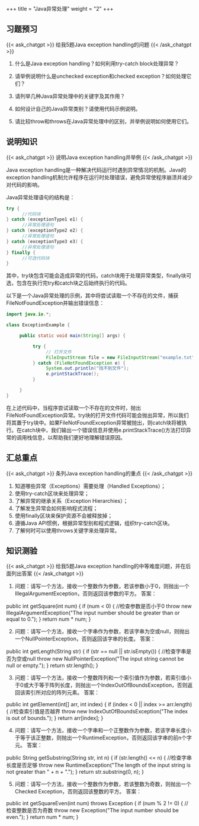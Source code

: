 +++
title = "Java异常处理"
weight = "2"
+++
## 习题预习
{{< ask_chatgpt >}}
给我5题Java exception handling的问题
{{< /ask_chatgpt >}}



1. 什么是Java exception handling？如何利用try-catch block处理异常？

2. 请举例说明什么是unchecked exception和checked exception？如何处理它们？

3. 请列举几种Java异常处理中的关键字及其作用？

4. 如何设计自己的Java异常类别？请使用代码示例说明。

5. 请比较throw和throws在Java异常处理中的区别，并举例说明如何使用它们。   

## 说明知识
{{< ask_chatgpt >}}
说明Java exception handling并举例
{{< /ask_chatgpt >}}



Java exception handling是一种解决代码运行时遇到异常情况的机制。Java的exception handling机制允许程序在运行时处理错误，避免异常使程序崩溃并减少对代码的影响。

Java异常处理语句的结构是：

```java
try {
      //代码块
} catch (exceptionType1 e1) {
      //异常处理语句
} catch (exceptionType2 e2) {
      //异常处理语句
} catch (exceptionType3 e3) {
      //异常处理语句
} finally {
      //可选代码块
}
```

其中，try块包含可能会造成异常的代码，catch块用于处理异常类型，finally块可选，包含在执行完try和catch块之后始终执行的代码。

以下是一个Java异常处理的示例，其中将尝试读取一个不存在的文件，捕获FileNotFoundException并输出错误信息：

```java
import java.io.*;

class ExceptionExample {

     public static void main(String[] args) {

          try {
               // 打开文件
               FileInputStream file = new FileInputStream("example.txt");
          } catch (FileNotFoundException e) {
               System.out.println("找不到文件");
               e.printStackTrace();
          } 

     }
}
```

在上述代码中，当程序尝试读取一个不存在的文件时，抛出FileNotFoundException异常。try块的打开文件代码可能会抛出异常，所以我们将其置于try块中。如果FileNotFoundException异常被抛出，则catch块将被执行。在catch块中，我们输出一个错误信息并使用e.printStackTrace()方法打印异常的调用栈信息，以帮助我们更好地理解错误原因。   

## 汇总重点
{{< ask_chatgpt >}}
条列Java exception handling的重点
{{< /ask_chatgpt >}}



1. 知道哪些异常（Exceptions）需要处理（Handled Exceptions）；
2. 使用try-catch区块来处理异常；
3. 了解异常的继承关系（Exception Hierarchies）；
4. 了解发生异常会如何影响程式流程；
5. 使用finally区块来保护资源不会被释放掉；
6. 遵循Java API惯例，根据异常型别和程式逻辑，组织try-catch区块。
7. 了解何时可以使用throws关键字来处理异常。   

## 知识测验
{{< ask_chatgpt >}}
给我5题Java exception handling的中等难度问题，并在后面列出答案
{{< /ask_chatgpt >}}



1. 问题：请写一个方法，接收一个整数作为参数，若该参数小于0，则抛出一个IllegalArgumentException，否则返回该参数的平方。
答案：

public int getSquare(int num) {
    if (num < 0) { //检查参数是否小于0
        throw new IllegalArgumentException("The input number should be greater than or equal to 0.");
    }
    return num * num;
}

2. 问题：请写一个方法，接收一个字串作为参数，若该字串为空或null，则抛出一个NullPointerException，否则返回该字串的长度。
答案：

public int getLength(String str) {
    if (str == null || str.isEmpty()) { //检查字串是否为空或null
        throw new NullPointerException("The input string cannot be null or empty.");
    }
    return str.length();
}

3. 问题：请写一个方法，接收一个整数阵列和一个索引值作为参数，若索引值小于0或大于等于阵列长度，则抛出一个IndexOutOfBoundsException，否则返回该索引所对应的阵列元素。
答案：

public int getElement(int[] arr, int index) {
    if (index < 0 || index >= arr.length) { //检查索引值是否越界
        throw new IndexOutOfBoundsException("The index is out of bounds.");
    }
    return arr[index];
}

4. 问题：请写一个方法，接收一个字串和一个正整数作为参数，若该字串长度小于等于该正整数，则抛出一个RuntimeException，否则返回该字串的前n个字元。
答案：

public String getSubstring(String str, int n) {
    if (str.length() <= n) { //检查字串长度是否足够
        throw new RuntimeException("The length of the input string is not greater than " + n + ".");
    }
    return str.substring(0, n);
}

5. 问题：请写一个方法，接收一个整数作为参数，若该整数为奇数，则抛出一个Checked Exception，否则返回该整数的平方。
答案：

public int getSquareEven(int num) throws Exception {
    if (num % 2 != 0) { //检查整数是否为奇数
        throw new Exception("The input number should be even.");
    }
    return num * num;
}   

